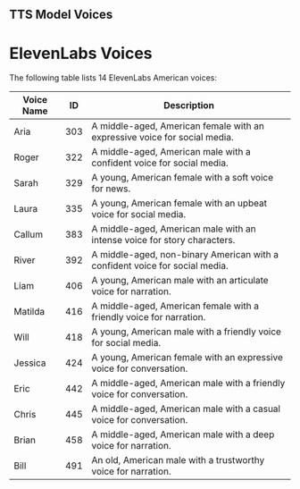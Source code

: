 ## TTS Model Voices

# ElevenLabs Voices

The following table lists 14 ElevenLabs American voices:

| Voice Name | ID  | Description |
|------------|-----|-------------|
| Aria       | 303 |A middle-aged, American female with an expressive voice for social media.|
| Roger      | 322 |A middle-aged, American male with a confident voice for social media.|
| Sarah      | 329 |A young, American female with a soft voice for news.|
| Laura      | 335 |A young, American female with an upbeat voice for social media.|
| Callum     | 383 |A middle-aged, American male with an intense voice for story characters.|
| River      | 392 |A middle-aged, non-binary American with a confident voice for social media.|
| Liam       | 406 |A young, American male with an articulate voice for narration.|
| Matilda    | 416 |A middle-aged, American female with a friendly voice for narration.|
| Will       | 418 |A young, American male with a friendly voice for social media.|
| Jessica    | 424 |A young, American female with an expressive voice for conversation.|
| Eric       | 442 |A middle-aged, American male with a friendly voice for conversation.|
| Chris      | 445 |A middle-aged, American male with a casual voice for conversation.|
| Brian      | 458 |A middle-aged, American male with a deep voice for narration.|
| Bill       | 491 |An old, American male with a trustworthy voice for narration.|

